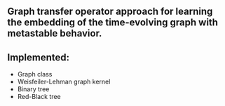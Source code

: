 ## Graph transfer operator approach for learning the embedding of the time-evolving graph with metastable behavior.  

## Implemented:
* Graph class
* Weisfeiler-Lehman graph kernel
* Binary tree
* Red-Black tree
